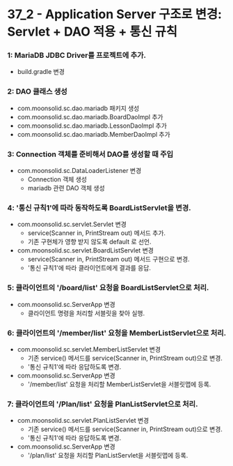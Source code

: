 # 37_2 - Application Server 구조로 변경: Servlet + DAO 적용 + 통신 규칙



### 1: MariaDB JDBC Driver를 프로젝트에 추가.

- build.gradle 변경
### 2:  DAO 클래스 생성

- com.moonsolid.sc.dao.mariadb 패키지 생성
- com.moonsolid.sc.dao.mariadb.BoardDaoImpl 추가
- com.moonsolid.sc.dao.mariadb.LessonDaoImpl 추가
- com.moonsolid.sc.dao.mariadb.MemberDaoImpl 추가

### 3: Connection 객체를 준비해서 DAO를 생성할 때 주입

- com.moonsolid.sc.DataLoaderListener 변경
  - Connection 객체 생성
  - mariadb 관련 DAO 객체 생성

### 4: '통신 규칙1'에 따라 동작하도록 BoardListServlet을 변경.

- com.moonsolid.sc.servlet.Servlet 변경
  - service(Scanner in, PrintStream out) 메서드 추가.
  - 기존 구현체가 영향 받지 않도록 default 로 선언.
- com.moonsolid.sc.servlet.BoardListServlet 변경
  - service(Scanner in, PrintStream out) 메서드 구현으로 변경.
  - '통신 규칙1'에 따라 클라이언트에게 결과를 응답.
  
### 5: 클라이언트의 '/board/list' 요청을 BoardListServlet으로 처리.

- com.moonsolid.sc.ServerApp 변경
  - 클라이언트 명령을 처리할 서블릿을 찾아 실행. 
  
### 6: 클라이언트의 '/member/list' 요청을 MemberListServlet으로 처리.

- com.moonsolid.sc.servlet.MemberListServlet 변경
  - 기존 service() 메서드를 service(Scanner in, PrintStream out)으로 변경.
  - '통신 규칙1'에 따라 응답하도록 변경.
- com.moonsolid.sc.ServerApp 변경
  - '/member/list' 요청을 처리할 MemberListServlet을 서블릿맵에 등록.
  
### 7: 클라이언트의 '/Plan/list' 요청을 PlanListServlet으로 처리.

- com.moonsolid.sc.servlet.PlanListServlet 변경
  - 기존 service() 메서드를 service(Scanner in, PrintStream out)으로 변경.
  - '통신 규칙1'에 따라 응답하도록 변경.
- com.moonsolid.sc.ServerApp 변경
  - '/plan/list' 요청을 처리할 PlanListServlet을 서블릿맵에 등록.